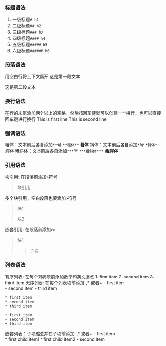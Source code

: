 ### 标题语法
1. 一级标题``# h1``
2. 二级标题``## h2``
3. 三级标题``### h3``
4. 四级标题``#### h4``
5. 五级标题``##### h5``
6. 六级标题``###### h6``
### 段落语法
用空白行将上下文隔开
这是第一段文本

这是第二段文本
### 换行语法
在行的末尾添加两个以上的空格，然后按回车健就可以创建一个换行，也可以直接回车键进行换行
This is first line
This is second line
### 强调语法
粗体：文本前后各自添加``**``号
``**粗体**``  **粗体**
斜体：文本前后各自添加`*`号 
``*斜体*`` *斜体*
粗斜体：文本前后各自添加``***``号
``***粗斜体***`` ***粗斜体***
### 引用语法
块引用: 在段落前添加``>``符号
>块引用

多个块引用，空白段落也要添加``>``符号
>块1
> 
>块2

嵌套引用: 在段落前添加``>>``
>块1
>>子块

### 列表语法
有序列表: 在每个列表项前添加数字和英文据点
	1. first item
	2. second item
	3. third item
无序列表: 在每个列表项前添加-,* 或者+
	- first item           
	- second item
	- third item 

	* first item
	* second item
	* third item

	+ first item
	+ second item
	+ third item
	
嵌套列表：子项缩进并在子项前添加-,* 或者+
	- first item           
		* first child item1
		* first child item2
	- second item
	

 



